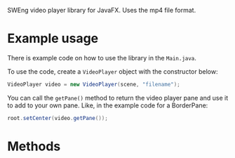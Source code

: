SWEng video player library for JavaFX. Uses the mp4 file format. 

# Example usage
There is example code on how to use the library in the `Main.java`. 

To use the code, create a `VideoPlayer` object with the constructor below:
```java
VideoPlayer video = new VideoPlayer(scene, "filename");
``` 
You can call the `getPane()` method to return the video player pane and use it to add to your own pane. Like, in the example code for a BorderPane:

```java
root.setCenter(video.getPane());
```

# Methods
